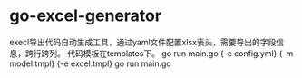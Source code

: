 # go-excel-generator
execl导出代码自动生成工具，通过yaml文件配置xlsx表头，需要导出的字段信息，跨行跨列。
代码模板在templates下。
go run main.go {-c config.yml} {-m model.tmpl} {-e excel.tmpl} 
go run main.go